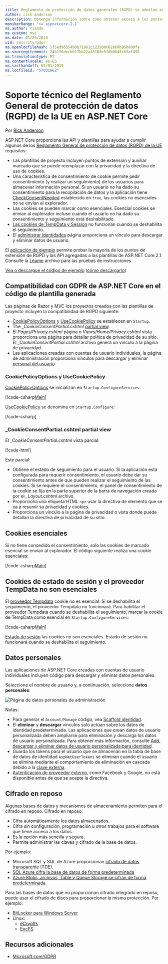 ```yaml
---
title: Reglamento de protección de datos generales (RGPD) se admiten en ASP.NET Core
author: rick-anderson
description: Obtenga información sobre cómo obtener acceso a los puntos de extensión de RGPD en una aplicación web ASP.NET Core.
monikerRange: '>= aspnetcore-2.1'
ms.author: riande
ms.custom: mvc
ms.date: 05/29/2018
uid: security/gdpr
ms.openlocfilehash: 5f5ed96354b0b71961c122506602e60b95b809fa
ms.sourcegitcommit: 24b1f6decbb17bb22a45166e5fdb0845c65af498
ms.translationtype: MT
ms.contentlocale: es-ES
ms.lasthandoff: 03/01/2019
ms.locfileid: "57031962"
---
```

# <a name="eu-general-data-protection-regulation-gdpr-support-in-aspnet-core"></a>Soporte técnico del Reglamento General de protección de datos (RGPD) de la UE en ASP.NET Core

Por [Rick Anderson](https://twitter.com/RickAndMSFT)

ASP.NET Core proporciona las API y plantillas para ayudar a cumplir algunos de los [Reglamento General de protección de datos (RGPD) de la UE](https://www.eugdpr.org/) requisitos:

* Las plantillas de proyecto incluyen puntos de extensión y auxiliar marcado que se puede reemplazar con la privacidad y la directiva de uso de cookies.
* Una característica de consentimiento de cookie permite pedir consentimiento (y realizar un seguimiento) de los usuarios para almacenar información personal. Si un usuario no ha dado su consentimiento para la recopilación de datos y la aplicación tiene [CheckConsentNeeded](/dotnet/api/microsoft.aspnetcore.builder.cookiepolicyoptions.checkconsentneeded) establecido en `true`, las cookies no esenciales no se envían al explorador.
* Las cookies se pueden marcar como esenciales. Esencial cookies se envían al explorador incluso cuando el usuario no ha dado su consentimiento y seguimiento está deshabilitado.
* [Las cookies de TempData y Session](#tempdata) no funcionan cuando se deshabilita el seguimiento.
* El [administrar identidades](#pd) página proporciona un vínculo para descargar y eliminar datos de usuario.

El [aplicación de ejemplo](https://github.com/aspnet/Docs/tree/live/aspnetcore/security/gdpr/sample) permite probar la mayoría de los puntos de extensión de RGPD y las API agregadas a las plantillas de ASP.NET Core 2.1. Consulte la [Léame](https://github.com/aspnet/Docs/tree/live/aspnetcore/security/gdpr/sample) archivo para las pruebas de instrucciones.

[Vea o descargue el código de ejemplo](https://github.com/aspnet/Docs/tree/live/aspnetcore/security/gdpr/sample) ([cómo descargarlo](xref:index#how-to-download-a-sample))

## <a name="aspnet-core-gdpr-support-in-template-generated-code"></a>Compatibilidad con GDPR de ASP.NET Core en el código de plantilla generada

Las páginas de Razor y MVC los proyectos creados con las plantillas de proyecto incluyen la compatibilidad de RGPD siguiente:

* [CookiePolicyOptions](/dotnet/api/microsoft.aspnetcore.builder.cookiepolicyoptions) y [UseCookiePolicy](/dotnet/api/microsoft.aspnetcore.builder.cookiepolicyappbuilderextensions.usecookiepolicy) se establecen en `Startup`.
* The *_CookieConsentPartial.cshtml* [partial view](xref:mvc/views/tag-helpers/builtin-th/partial-tag-helper).
* El *Pages/Privacy.cshtml* página o *Views/Home/Privacy.cshtml* vista proporciona una página para detallar política de privacidad de su sitio. El *_CookieConsentPartial.cshtml* archivo genera un vínculo a la página de privacidad.
* Las aplicaciones creadas con cuentas de usuario individuales, la página de administración proporciona vínculos para descargar y eliminar [personal del usuario](#pd).

### <a name="cookiepolicyoptions-and-usecookiepolicy"></a>CookiePolicyOptions y UseCookiePolicy

[CookiePolicyOptions](/dotnet/api/microsoft.aspnetcore.builder.cookiepolicyoptions) se inicializan en `Startup.ConfigureServices`:

[!code-csharp[Main](gdpr/sample/Startup.cs?name=snippet1&highlight=14-20)]

[UseCookiePolicy](/dotnet/api/microsoft.aspnetcore.builder.cookiepolicyappbuilderextensions.usecookiepolicy) se denomina en `Startup.Configure`:

[!code-csharp[](gdpr/sample/Startup.cs?name=snippet1&highlight=51)]

### <a name="cookieconsentpartialcshtml-partial-view"></a>_CookieConsentPartial.cshtml partial view

El *_CookieConsentPartial.cshtml* vista parcial:

[!code-html[](gdpr/sample/RP/Pages/Shared/_CookieConsentPartial.cshtml)]

Este parcial:

* Obtiene el estado de seguimiento para el usuario. Si la aplicación está configurada para requerir consentimiento, el usuario debe dar su consentimiento antes de que pueden realizar el seguimiento de las cookies. Si se requiere el consentimiento, el panel de consentimiento de la cookie se fija en la parte superior de la barra de navegación creada por el *_Layout.cshtml* archivo.
* Proporciona una etiqueta HTML `<p>` usar la directiva de elemento que se va a resumir su privacidad y cookies.
* Proporciona un vínculo a la página de privacidad o vista donde puede detallan la directiva de privacidad de su sitio.

## <a name="essential-cookies"></a>Cookies esenciales

Si no tiene concedido el consentimiento, solo las cookies de marcado esencial se envían al explorador. El código siguiente realiza una cookie esenciales:

[!code-csharp[Main](gdpr/sample/RP/Pages/Cookie.cshtml.cs?name=snippet1&highlight=5)]

<a name="tempdata"></a>

## <a name="tempdata-provider-and-session-state-cookies-are-not-essential"></a>Cookies de estado de sesión y el proveedor TempData no son esenciales

El [proveedor Tempdata](xref:fundamentals/app-state#tempdata) cookie no es esencial. Si se deshabilita el seguimiento, el proveedor Tempdata no funcionará. Para habilitar el proveedor Tempdata cuando se deshabilita el seguimiento, marcar la cookie de TempData como esencial en `Startup.ConfigureServices`:

[!code-csharp[Main](gdpr/sample/RP/Startup.cs?name=snippet1)]

[Estado de sesión](xref:fundamentals/app-state) las cookies no son esenciales. Estado de sesión no funcionará cuando se deshabilita el seguimiento.

<a name="pd"></a>

## <a name="personal-data"></a>Datos personales

Las aplicaciones de ASP.NET Core creadas con cuentas de usuario individuales incluyen código para descargar y eliminar datos personales.

Seleccione el nombre de usuario y, a continuación, seleccione **datos personales**:

![Página de datos personales de administración](gdpr/_static/pd.png)

Notas:

* Para generar el `Account/Manage` código, vea [Scaffold identidad](xref:security/authentication/scaffold-identity).
* El **eliminar** y **descargar** vínculos solo actúan sobre los datos de identidad predeterminada. Las aplicaciones que crean datos de usuario personalizada deben ampliarse para eliminación y descarga los datos de usuario personalizada. Para obtener más información, consulte [Add, descargar y eliminar datos de usuario personalizada para identidad](xref:security/authentication/add-user-data).
* Guarda los tokens para el usuario que se almacenan en la tabla de base de datos de identidad `AspNetUserTokens` se eliminan cuando el usuario se elimina mediante el comportamiento de eliminación en cascada debido a la [clave externa](https://github.com/aspnet/Identity/blob/release/2.1/src/EF/IdentityUserContext.cs#L152).
* [Autenticación de proveedor externo](xref:security/authentication/social/index), como Facebook y Google, no está disponible antes de que se acepte la directiva.

## <a name="encryption-at-rest"></a>Cifrado en reposo

Algunas bases de datos y mecanismos de almacenamiento permiten para el cifrado en reposo. Cifrado en reposo:

* Cifra automáticamente los datos almacenados.
* Cifra sin configuración, programación u otros trabajos para el software que tiene acceso a los datos.
* Es la opción más sencilla y segura.
* Permite administrar las claves y cifrado de la base de datos.

Por ejemplo:

* Microsoft SQL y SQL de Azure proporcionan [cifrado de datos transparente](/sql/relational-databases/security/encryption/transparent-data-encryption) (TDE).
* [SQL Azure cifra la base de datos de forma predeterminada](https://azure.microsoft.com/updates/newly-created-azure-sql-databases-encrypted-by-default/)
* [Azure Blobs, archivos, Table y Queue Storage se cifran de forma predeterminada](https://azure.microsoft.com/blog/announcing-default-encryption-for-azure-blobs-files-table-and-queue-storage/).

Para las bases de datos que no proporcionan cifrado integrado en reposo, puede usar el cifrado de disco para proporcionar la misma protección. Por ejemplo:

* [BitLocker para Windows Server](/windows/security/information-protection/bitlocker/bitlocker-how-to-deploy-on-windows-server)
* Linux:
  * [eCryptfs](https://launchpad.net/ecryptfs)
  * [EncFS](https://github.com/vgough/encfs).

## <a name="additional-resources"></a>Recursos adicionales

* [Microsoft.com/GDPR](https://www.microsoft.com/trustcenter/Privacy/GDPR)
